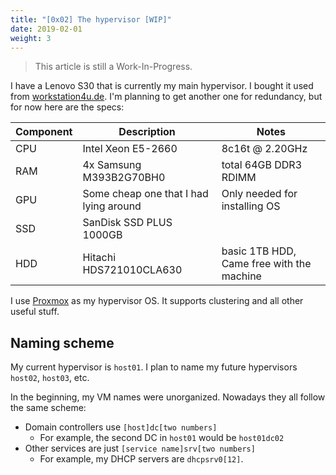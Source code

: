 ```yaml
---
title: "[0x02] The hypervisor [WIP]"
date: 2019-02-01
weight: 3
---
```


> This article is still a Work-In-Progress.

I have a Lenovo S30 that is currently my main hypervisor. I bought it used from [workstation4u.de](https://workstation4u.de). I'm planning to get another one for redundancy, but for now here are the specs:

| Component | Description | Notes |
|-|-|-|
| CPU | Intel Xeon E5-2660 | 8c16t @ 2.20GHz |
| RAM | 4x Samsung M393B2G70BH0 | total 64GB DDR3 RDIMM |
| GPU | Some cheap one that I had lying around | Only needed for installing OS |
| SSD | SanDisk SSD PLUS 1000GB |  |
| HDD | Hitachi HDS721010CLA630 | basic 1TB HDD, Came free with the machine |

I use [Proxmox](https://proxmox.com) as my hypervisor OS. It supports clustering and all other useful stuff.

## Naming scheme

My current hypervisor is `host01`. I plan to name my future hypervisors `host02`, `host03`, etc.

In the beginning, my VM names were unorganized. Nowadays they all follow the same scheme:

* Domain controllers use `[host]dc[two numbers]`
  * For example, the second DC in `host01` would be `host01dc02`
* Other services are just `[service name]srv[two numbers]`
  * For example, my DHCP servers are `dhcpsrv0[12]`.